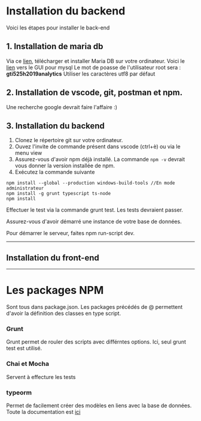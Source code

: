 # Installation du backend

Voici les étapes pour installer le back-end

## 1. Installation de maria db
Via ce [lien](https://downloads.mariadb.org/mariadb/10.3.12/), télécharger et installer Maria DB sur votre ordinateur.
Voici le [lien](https://dev.mysql.com/downloads/workbench/) vers le GUI pour mysql
Le mot de poasse de l'utilisateur root sera : **gti525h2019analytics**
Utiliser les caractères utf8 par défaut

## 2. Installation de vscode, git, postman et npm.

Une recherche google devrait faire l'affaire :)

## 3. Installation du backend

1. Clonez le répertoire git sur votre ordinateur.
2. Ouvez l'invite de commande présent dans vscode (ctrl+è) ou via le menu view
3. Assurez-vous d'avoir npm déjà installé.  La commande `npm -v` devrait vous donner la version installée de npm.
4. Exécutez la commande suivante

```
npm install --global --production windows-build-tools //En mode administrateur
npm install -g grunt typescript ts-node
npm install
```
Effectuer le test via la commande grunt test.  Les tests devraient passer.

Assurez-vous d'avoir démarré une instance de votre base de données.

Pour démarrer le serveur, faites npm run-script dev.

---

## Installation du front-end

---

# Les packages NPM
Sont tous dans package.json.  Les packages précédés de @ permettent d'avoir la définition des classes en type script.
### Grunt
Grunt permet de rouler des scripts avec différntes options.  Ici, seul grunt test est utilisé.
### Chai et Mocha
Servent à effecture les tests
### typeorm
Permet de facilement créer des modèles en liens avec la base de données.  Toute la documentation est [ici](https://www.npmjs.com/package/typeorm)